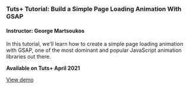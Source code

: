 ### Tuts+ Tutorial: Build a Simple Page Loading Animation With GSAP

#### Instructor: George Martsoukos

In this tutorial, we'll learn how to create a simple page loading animation with GSAP, one of the most dominant and popular JavaScript animation libraries out there.

**Available on Tuts+ April 2021**

[View demo](https://tutsplus.github.io/panels-animation/)
